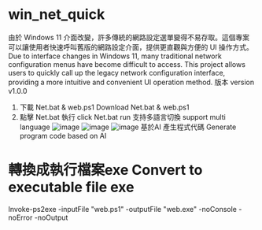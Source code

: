 # win_net_quick

由於 Windows 11 介面改變，許多傳統的網路設定選單變得不易存取。這個專案可以讓使用者快速呼叫舊版的網路設定介面，提供更直觀與方便的 UI 操作方式。
Due to interface changes in Windows 11, many traditional network configuration menus have become difficult to access. This project allows users to quickly call up the legacy network configuration interface, providing a more intuitive and convenient UI operation method.
版本 version v1.0.0
1. 下載 Net.bat & web.ps1
   Download Net.bat & web.ps1
2. 點擊 Net.bat 執行
   click Net.bat run
支持多語言切換 support multi language
![image](https://github.com/user-attachments/assets/d746b18e-e6ba-4236-a7fc-7cddfd4b9260)
![image](https://github.com/user-attachments/assets/f30afd2e-3e82-4b01-9862-befb3c628139)
![image](https://github.com/user-attachments/assets/db92a395-5559-4d07-9f00-84b580ae1636)
基於AI 產生程式代碼 Generate program code based on AI


# 轉換成執行檔案exe Convert to executable file exe
Invoke-ps2exe -inputFile "web.ps1" -outputFile "web.exe" -noConsole -noError -noOutput
